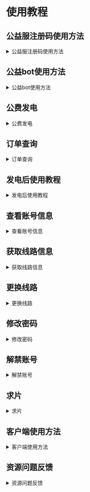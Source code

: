 # 使用教程

## 公益服注册码使用方法

<details>
  <summary>公益服注册码使用方法</summary>
  <div style="text-align:center;">
    <img src="/assets/公益bot1.png" style="width:100%; max-width:600px;" />
  </div>
  点击使用注册码
  <div style="text-align:center;">
    <img src="/assets/公益服注册码.png" style="width:100%; max-width:600px;" />
  </div>
  <div style="text-align:center;">
    <img src="/assets/公益注册.png" style="width:100%; max-width:600px;" />
  </div>
  <div style="text-align:center;">
    <img src="/assets/公益注册2.png" style="width:100%; max-width:600px;" />
  </div>
  <div style="text-align:center;">
    <img src="/assets/公益注册成功.png" style="width:100%; max-width:600px;" />
  </div>
</details>

## 公益bot使用方法

<details>
  <summary>公益bot使用方法</summary>
  <div style="text-align:center;">
    <img src="/assets/公益bot功能.png" style="width:100%; max-width:600px;" />
  </div>
  公益bot兑换功能：
  <div style="text-align:center;">
    <img src="/assets/公益兑换.png" style="width:100%; max-width:600px;" />
  </div>
</details>

## 公费发电

<details>
  <summary>公费发电</summary>
  1. 发电链接：<div src="https://shop.startednow.org">[发电]</div>
  <div style="text-align:center;">
    <img src="/assets/发电1.png" style="width:100%; max-width:600px;" />
  </div>
  <div style="text-align:center;">
    <img src="/assets/发电2.png" style="width:100%; max-width:600px;" />
  </div>
  <div style="text-align:center;">
    <img src="/assets/发电3.png" style="width:100%; max-width:600px;" />
  </div>
  点击复制
  <div style="text-align:center;">
    <img src="/assets/发电4.png" style="width:100%; max-width:600px;" />
  </div>
</details>

## 订单查询

<details>
  <summary>订单查询</summary>
  <div style="text-align:center;">
    <img src="/assets/订单查询1.png" style="width:100%; max-width:600px;" />
  </div>
  <div style="text-align:center;">
    <img src="/assets/订单查询2.png" style="width:100%; max-width:600px;" />
  </div>
</details>

## 发电后使用教程

<details>
  <summary>发电后使用教程</summary>
  打开 tg 收藏
  <div style="text-align:center;">
    <img src="/assets/使用1.png" style="width:100%; max-width:600px;" />
  </div>
  将复制的链接发给收藏
  点击发出去的链接
  <div style="text-align:center;">
    <img src="/assets/使用2.png" style="width:100%; max-width:600px;" />
  </div>
  点击 `/start` 使用
  <div style="text-align:center;">
    <img src="/assets/使用3.png" style="width:100%; max-width:600px;" />
  </div>
</details>

## 查看账号信息

<details>
  <summary>查看账号信息</summary>
  <div style="text-align:center;">
    <img src="/assets/个人信息1.png" style="width:100%; max-width:600px;" />
  </div>
  点播功能：
  1. 求片（响应快，入库快）
  2. 下载（消耗积分下载）
  <div style="text-align:center;">
    <img src="/assets/点播1.png" style="width:100%; max-width:600px;" />
  </div>
</details>

## 获取线路信息

<details>
  <summary>获取线路信息</summary>
  线路和端口对应，cdn 国内更快。
  <div style="text-align:center;">
    <img src="/assets/线路1.png" style="width:100%; max-width:600px;" />
  </div>
</details>

## 更换线路

<details>
  <summary>更换线路</summary>
  线路任选
  <div style="text-align:center;">
    <img src="/assets/线路1.png" style="width:100%; max-width:600px;" />
  </div>
</details>

## 修改密码

<details>
  <summary>修改密码</summary>
  1.
  <div style="text-align:center;">
    <img src="/assets/密码1.png" style="width:100%; max-width:600px;" />
  </div>
  2.
  <div style="text-align:center;">
    <img src="/assets/密码2.png" style="width:100%; max-width:600px;" />
  </div>
</details>

## 解禁账号

<details>
  <summary>解禁账号</summary>
  tg 群联系管理申诉。
</details>

## 求片

<details>
  <summary>求片</summary>
  1. 机器人求片（在公费 bot 点播功能中）
  <div style="text-align:center;">
    <img src="/assets/求片1.png" style="width:100%; max-width:600px;" />
  </div>
  2. 网站求片
  求片入口：[求片](https://create.startednow.org)
</details>

## 客户端使用方法

<details>
  <summary>客户端使用方法</summary>
  打开 Emby，点击 `跳过` 按钮，我们手动连接服务器
  <div style="text-align:center;">
    <img src="/assets/客户端1.png" style="width:100%; max-width:600px;" />
  </div>
  填写机器人给你的地址和端口号，然后点击 `连接` 按钮
  <div style="text-align:center;">
    <img src="/assets/客户端2.png" style="width:100%; max-width:600px;" />
  </div>
  填写自己的账号密码点击 `登录` 按钮
  <div style="text-align:center;">
    <img src="/assets/客户端3.png" style="width:100%; max-width:600px;" />
  </div>
</details>

## 资源问题反馈

<details>
  <summary>资源问题反馈</summary>
  资源问题反馈，请 tg 群反馈。
</details>
